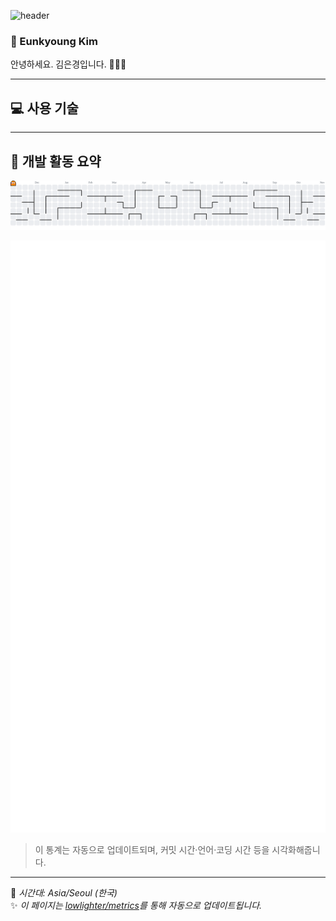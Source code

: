 ![header](https://raw.githubusercontent.com/szeunkk/szeunkk/main/header.svg)

### 🌷 Eunkyoung Kim

안녕하세요. 김은경입니다. 👩🏻‍💻

---

## 💻 사용 기술

---

## 🌱 개발 활동 요약

<picture>
  <source media="(prefers-color-scheme: dark)" srcset="https://raw.githubusercontent.com/szeunkk/szeunkk/output/pacman-contribution-graph-dark.svg">
  <source media="(prefers-color-scheme: light)" srcset="https://raw.githubusercontent.com/szeunkk/szeunkk/output/pacman-contribution-graph.svg">
  <img alt="Pac-Man contribution graph" src="https://raw.githubusercontent.com/szeunkk/szeunkk/output/pacman-contribution-graph.svg">
</picture>

![GitHub Metrics](https://github.com/szeunkk/szeunkk/blob/main/github-metrics.svg)

> 이 통계는 자동으로 업데이트되며, 커밋 시간·언어·코딩 시간 등을 시각화해줍니다.

---

📅 _시간대: Asia/Seoul (한국)_  
✨ _이 페이지는 [lowlighter/metrics](https://github.com/lowlighter/metrics)를 통해 자동으로 업데이트됩니다._
